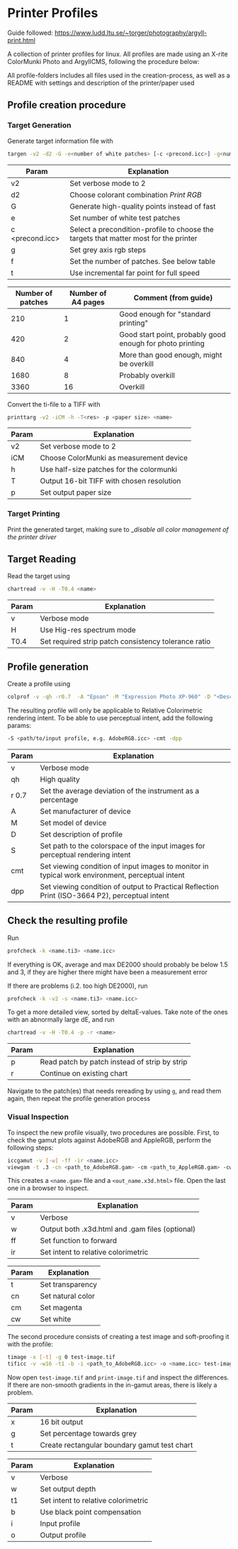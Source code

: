 # Printer Profiles
Guide followed: https://www.ludd.ltu.se/~torger/photography/argyll-print.html 

A collection of printer profiles for linux.
All profiles are made using an X-rite ColorMunki Photo and ArgyllCMS, following the procedure below:

All profile-folders includes all files used in the creation-process, as well as a README with settings and description of the printer/paper used

## Profile creation procedure
### Target Generation

Generate target information file with

```bash
targen -v2 -d2 -G -e<number of white patches> [-c <precond.icc>] -g<number of grey patches> -f<number of patches> <profile name>
```

Param | Explanation
------|------------
v2 | Set verbose mode to 2
d2 | Choose colorant combination _Print RGB_
G | Generate high-quality points instead of fast
e<number of white patches> | Set number of white test patches
c <precond.icc> | Select a precondition-profile to choose the targets that matter most for the printer
g<number of grey patches> | Set grey axis rgb steps
f<number of patches> | Set the number of patches. See below table
t | Use incremental far point for full speed

Number of patches | Number of A4 pages | Comment (from guide)
------------------|--------------------|---------------------
210 | 1 | Good enough for "standard printing"
420 | 2 | Good start point, probably good enough for photo printing
840 | 4 | More than good enough, might be overkill
1680 | 8 | Probably overkill
3360 | 16 | Overkill

Convert the ti-file to a TIFF with

```bash
printtarg -v2 -iCM -h -T<res> -p <paper size> <name>
```

Param | Explanation
------|------------
v2 | Set verbose mode to 2
iCM | Choose ColorMunki as measurement device
h | Use half-size patches for the colormunki
T<res> | Output 16-bit TIFF with chosen resolution
p <paper size> | Set output paper size

### Target Printing
Print the generated target, making sure to __disable all color management of the printer driver_

## Target Reading
Read the target using
```bash
chartread -v -H -T0.4 <name>
```

Param | Explanation
------|------------
v | Verbose mode
H | Use Hig-res spectrum mode
T0.4 | Set required strip patch consistency tolerance ratio

## Profile generation

Create a profile using

```bash
colprof -v -qh -r0.7  -A "Epson" -M "Expression Photo XP-960" -D "<Description of profile, including paper type" <name>
```
The resulting profile will only be applicable to Relative Colorimetric rendering intent. To be able to use perceptual intent, add the following params:
```bash
-S <path/to/input profile, e.g. AdobeRGB.icc> -cmt -dpp
```

Param | Explanation
------|------------
v | Verbose mode
qh | High quality
r 0.7 | Set the average deviation of the instrument as a percentage
A | Set manufacturer of device
M | Set model of device
D | Set description of profile
S | Set path to the colorspace of the input images for perceptual rendering intent
cmt | Set viewing condition of input images to monitor in typical work environment, perceptual intent
dpp | Set viewing condition of output to Practical Reflection Print (ISO-3664 P2), perceptual intent

## Check the resulting profile

Run
```bash
profcheck -k <name.ti3> <name.icc>
```

If everything is OK, average and max DE2000 should probably be below 1.5 and 3, if they are higher there might have been a measurement error

If there are problems (i.2. too high DE2000), run
```bash
profcheck -k -v2 -s <name.ti3> <name.icc>
```

To get a more detailed view, sorted by deltaE-values. Take note of the ones with an abnormally large dE, and run
```bash
chartread -v -H -T0.4 -p -r <name>
```

Param | Explanation
------|------------
p | Read patch by patch instead of strip by strip
r | Continue on existing chart

Navigate to the patch(es) that needs rereading by using `g`, and read them again, then repeat the profile generation process

### Visual Inspection
To inspect the new profile visually, two procedures are possible.
First, to check the gamut plots against AdobeRGB and AppleRGB, perform the following steps:
```bash
iccgamut -v [-w] -ff -ir <name.icc>
viewgam -t .3 -cn <path_to_AdobeRGB.gam> -cm <path_to_AppleRGB.gam> -cw <name.gam> <out_name>
```
This creates a `<name.gam>` file and a `<out_name.x3d.html>` file. Open the last one in a browser to inspect.

Param | Explanation
------|------------
v | Verbose
w | Output both .x3d.html and .gam files (optional)
ff | Set function to forward
ir | Set intent to relative colorimetric

Param | Explanation
------|------------
t | Set transparency
cn | Set natural color
cm | Set magenta
cw | Set white

The second procedure consists of creating a test image and soft-proofing it with the profile:
```bash
timage -x [-t] -g 0 test-image.tif
tificc -v -w16 -t1 -b -i <path_to_AdobeRGB.icc> -o <name.icc> test-image.tif print-image.tif
```
Now open `test-image.tif` and `print-image.tif` and inspect the differences.
If there are non-smooth gradients in the in-gamut areas, there is likely a problem.

Param | Explanation
------|------------
x | 16 bit output
g | Set percentage towards grey
t | Create rectangular boundary gamut test chart

Param | Explanation
------|------------
v | Verbose
w | Set output depth
t1 | Set intent to relative colorimetric
b | Use black point compensation
i | Input profile
o | Output profile
